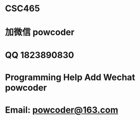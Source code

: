 # CSC465
# 加微信 powcoder

# QQ 1823890830

# Programming Help Add Wechat powcoder

# Email: powcoder@163.com

